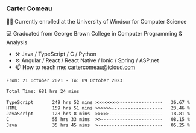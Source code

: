 ### Carter Comeau

🙋‍♂️ Currently enrolled at the University of Windsor for Computer Science

💻 Graduated from George Brown College in Computer Programming & Analysis

- ⚒️ Java / TypeScript / C / Python
- ⚙️ Angular / React / React Native / Ionic / Spring / ASP.net
- 📫 How to reach me: cartercomeau@icloud.com

<!--START_SECTION:waka-->

```txt
From: 21 October 2021 - To: 09 October 2023

Total Time: 681 hrs 24 mins

TypeScript       249 hrs 52 mins >>>>>>>>>----------------   36.67 %
HTML             159 hrs 51 mins >>>>>>-------------------   23.46 %
JavaScript       128 hrs 8 mins  >>>>>--------------------   18.81 %
C                55 hrs 33 mins  >>-----------------------   08.15 %
Java             35 hrs 45 mins  >------------------------   05.25 %
```

<!--END_SECTION:waka-->
